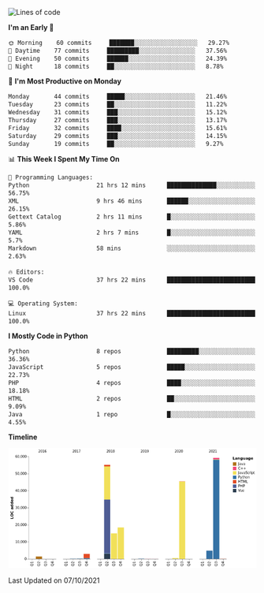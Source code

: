 <!--START_SECTION:waka-->
![Lines of code](https://img.shields.io/badge/From%20Hello%20World%20I%27ve%20Written-203490%20lines%20of%20code-blue)

**I'm an Early 🐤** 

```text
🌞 Morning    60 commits     ███████░░░░░░░░░░░░░░░░░░   29.27% 
🌆 Daytime    77 commits     █████████░░░░░░░░░░░░░░░░   37.56% 
🌃 Evening    50 commits     ██████░░░░░░░░░░░░░░░░░░░   24.39% 
🌙 Night      18 commits     ██░░░░░░░░░░░░░░░░░░░░░░░   8.78%

```
📅 **I'm Most Productive on Monday** 

```text
Monday       44 commits     █████░░░░░░░░░░░░░░░░░░░░   21.46% 
Tuesday      23 commits     ██░░░░░░░░░░░░░░░░░░░░░░░   11.22% 
Wednesday    31 commits     ███░░░░░░░░░░░░░░░░░░░░░░   15.12% 
Thursday     27 commits     ███░░░░░░░░░░░░░░░░░░░░░░   13.17% 
Friday       32 commits     ████░░░░░░░░░░░░░░░░░░░░░   15.61% 
Saturday     29 commits     ███░░░░░░░░░░░░░░░░░░░░░░   14.15% 
Sunday       19 commits     ██░░░░░░░░░░░░░░░░░░░░░░░   9.27%

```


📊 **This Week I Spent My Time On** 

```text
💬 Programming Languages: 
Python                   21 hrs 12 mins      ██████████████░░░░░░░░░░░   56.75% 
XML                      9 hrs 46 mins       ██████░░░░░░░░░░░░░░░░░░░   26.15% 
Gettext Catalog          2 hrs 11 mins       █░░░░░░░░░░░░░░░░░░░░░░░░   5.86% 
YAML                     2 hrs 7 mins        █░░░░░░░░░░░░░░░░░░░░░░░░   5.7% 
Markdown                 58 mins             ░░░░░░░░░░░░░░░░░░░░░░░░░   2.63%

🔥 Editors: 
VS Code                  37 hrs 22 mins      █████████████████████████   100.0%

💻 Operating System: 
Linux                    37 hrs 22 mins      █████████████████████████   100.0%

```

**I Mostly Code in Python** 

```text
Python                   8 repos             █████████░░░░░░░░░░░░░░░░   36.36% 
JavaScript               5 repos             █████░░░░░░░░░░░░░░░░░░░░   22.73% 
PHP                      4 repos             ████░░░░░░░░░░░░░░░░░░░░░   18.18% 
HTML                     2 repos             ██░░░░░░░░░░░░░░░░░░░░░░░   9.09% 
Java                     1 repo              █░░░░░░░░░░░░░░░░░░░░░░░░   4.55%

```


**Timeline**

![Chart not found](https://raw.githubusercontent.com/telesoho/telesoho/master/charts/bar_graph.png) 


 Last Updated on 07/10/2021
<!--END_SECTION:waka-->


<!--
**telesoho/telesoho** is a ✨ _special_ ✨ repository because its `README.md` (this file) appears on your GitHub profile.

Here are some ideas to get you started:

- 🔭 I’m currently working on ...
- 🌱 I’m currently learning ...
- 👯 I’m looking to collaborate on ...
- 🤔 I’m looking for help with ...
- 💬 Ask me about ...
- 📫 How to reach me: ...
- 😄 Pronouns: ...
- ⚡ Fun fact: ...
-->
